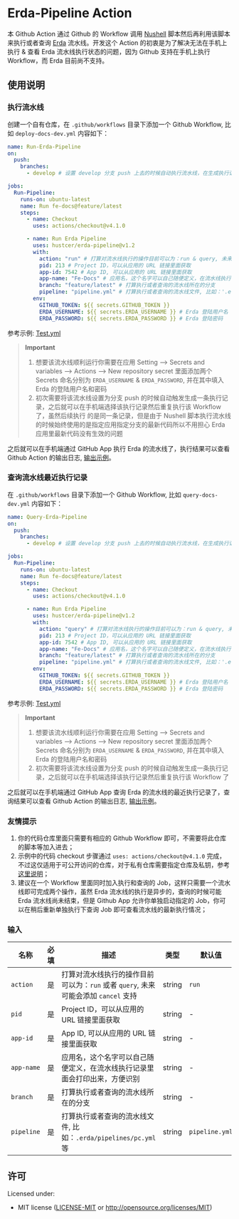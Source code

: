 # Erda-Pipeline Action

本 Github Action 通过 Github 的 Workflow 调用 [Nushell](https://github.com/nushell/nushell) 脚本然后再利用该脚本来执行或者查询 [Erda](https://erda.cloud/) 流水线。开发这个 Action 的初衷是为了解决无法在手机上执行 & 查看 Erda 流水线执行状态的问题，因为 Github 支持在手机上执行 Workflow，而 Erda 目前尚不支持。

## 使用说明

### 执行流水线

创建一个自有仓库，在 `.github/workflows` 目录下添加一个 Github Workflow, 比如 `deploy-docs-dev.yml` 内容如下：

```yaml
name: Run-Erda-Pipeline
on:
  push:
    branches:
      - develop # 设置 develop 分支 push 上去的时候自动执行流水线，在生成执行记录后可以根据情况决定是否启用

jobs:
  Run-Pipeline:
    runs-on: ubuntu-latest
    name: Run fe-docs@feature/latest
    steps:
      - name: Checkout
        uses: actions/checkout@v4.1.0

      - name: Run Erda Pipeline
        uses: hustcer/erda-pipeline@v1.2
        with:
          action: "run" # 打算对流水线执行的操作目前可以为：run & query, 未来可能会添加 cancel 支持
          pid: 213 # Project ID，可以从应用的 URL 链接里面获取
          app-id: 7542 # App ID, 可以从应用的 URL 链接里面获取
          app-name: "Fe-Docs" # 应用名，这个名字可以自己随便定义，在流水线执行记录里面会打印出来，方便识别
          branch: "feature/latest" # 打算执行或者查询的流水线所在的分支
          pipeline: "pipeline.yml" # 打算执行或者查询的流水线文件, 比如：'.erda/pipelines/pc.yml' 等, 默认为 'pipeline.yml'
        env:
          GITHUB_TOKEN: ${{ secrets.GITHUB_TOKEN }}
          ERDA_USERNAME: ${{ secrets.ERDA_USERNAME }} # Erda 登陆用户名
          ERDA_PASSWORD: ${{ secrets.ERDA_PASSWORD }} # Erda 登陆密码
```

参考示例: [Test.yml](https://github.com/hustcer/erda-pipeline/blob/main/.github/workflows/test.yml)

> **Important**
>
> 1. 想要该流水线顺利运行你需要在应用 Setting --> Secrets and variables --> Actions --> New repository secret 里面添加两个 Secrets
>    命名分别为 `ERDA_USERNAME` & `ERDA_PASSWORD`, 并在其中填入 Erda 的登陆用户名和密码
> 2. 初次需要将该流水线设置为分支 push 的时候自动触发生成一条执行记录，之后就可以在手机端选择该执行记录然后重复执行该 Workflow 了，虽然后续执行
>    的是同一条记录，但是由于 Nushell 脚本执行流水线的时候始终使用的是指定应用指定分支的最新代码所以不用担心 Erda 应用里最新代码没有生效的问题

之后就可以在手机端通过 GitHub App 执行 Erda 的流水线了，执行结果可以查看 Github Action 的输出日志, [输出示例](https://github.com/hustcer/erda-pipeline/actions/runs/6695125684/job/18207644662)。

### 查询流水线最近执行记录

在 `.github/workflows` 目录下添加一个 Github Workflow, 比如 `query-docs-dev.yml` 内容如下：

```yaml
name: Query-Erda-Pipeline
on:
  push:
    branches:
      - develop # 设置 develop 分支 push 上去的时候自动执行流水线，在生成执行记录后可以根据情况决定是否启用

jobs:
  Run-Pipeline:
    runs-on: ubuntu-latest
    name: Run fe-docs@feature/latest
    steps:
      - name: Checkout
        uses: actions/checkout@v4.1.0

      - name: Run Erda Pipeline
        uses: hustcer/erda-pipeline@v1.2
        with:
          action: "query" # 打算对流水线执行的操作目前可以为：run & query, 未来可能会添加 cancel 支持
          pid: 213 # Project ID，可以从应用的 URL 链接里面获取
          app-id: 7542 # App ID, 可以从应用的 URL 链接里面获取
          app-name: "Fe-Docs" # 应用名，这个名字可以自己随便定义，在流水线执行记录里面会打印出来，方便识别
          branch: "feature/latest" # 打算执行或者查询的流水线所在的分支
          pipeline: "pipeline.yml" # 打算执行或者查询的流水线文件, 比如：'.erda/pipelines/pc.yml' 等, 默认为 'pipeline.yml'
        env:
          GITHUB_TOKEN: ${{ secrets.GITHUB_TOKEN }}
          ERDA_USERNAME: ${{ secrets.ERDA_USERNAME }} # Erda 登陆用户名
          ERDA_PASSWORD: ${{ secrets.ERDA_PASSWORD }} # Erda 登陆密码
```

参考示例: [Test.yml](https://github.com/hustcer/erda-pipeline/blob/main/.github/workflows/test.yml)

> **Important**
>
> 1. 想要该流水线顺利运行你需要在应用 Setting --> Secrets and variables --> Actions --> New repository secret 里面添加两个 Secrets
>    命名分别为 `ERDA_USERNAME` & `ERDA_PASSWORD`, 并在其中填入 Erda 的登陆用户名和密码
> 2. 初次需要将该流水线设置为分支 push 的时候自动触发生成一条执行记录，之后就可以在手机端选择该执行记录然后重复执行该 Workflow 了

之后就可以在手机端通过 GitHub App 查询 Erda 的流水线的最近执行记录了，查询结果可以查看 Github Action 的输出日志, [输出示例](https://github.com/hustcer/erda-pipeline/actions/runs/6695125684/job/18207651324)。

### 友情提示

1. 你的代码仓库里面只需要有相应的 Github Workflow 即可，不需要将此仓库的脚本等加入进去；
2. 示例中的代码 checkout 步骤通过 `uses: actions/checkout@v4.1.0` 完成，不过这仅适用于可公开访问的仓库，对于私有仓库需要指定仓库及私钥，参考[这里说明](https://github.com/actions/checkout#checkout-multiple-repos-private)；
3. 建议在一个 Workflow 里面同时加入执行和查询的 Job，这样只需要一个流水线即可完成两个操作，虽然 Erda 流水线的执行是异步的，查询的时候可能 Erda 流水线尚未结束，但是 Github App 允许你单独启动指定的 Job，你可以在稍后重新单独执行下查询 Job 即可查看流水线的最新执行情况；

### 输入

| 名称       | 必填 | 描述                                                                               | 类型   | 默认值         |
| ---------- | ---- | ---------------------------------------------------------------------------------- | ------ | -------------- |
| `action`   | 是   | 打算对流水线执行的操作目前可以为：`run` 或者 `query`, 未来可能会添加 `cancel` 支持 | string | `run`          |
| `pid`      | 是   | Project ID，可以从应用的 URL 链接里面获取                                          | string | -              |
| `app-id`   | 是   | App ID, 可以从应用的 URL 链接里面获取                                              | string | -              |
| `app-name` | 是   | 应用名，这个名字可以自己随便定义，在流水线执行记录里面会打印出来，方便识别         | string | -              |
| `branch`   | 是   | 打算执行或者查询的流水线所在的分支                                                 | string | -              |
| `pipeline` | 是   | 打算执行或者查询的流水线文件, 比如：`.erda/pipelines/pc.yml` 等                    | string | `pipeline.yml` |

## 许可

Licensed under:

- MIT license ([LICENSE-MIT](LICENSE-MIT) or http://opensource.org/licenses/MIT)
